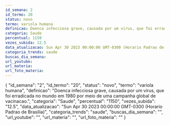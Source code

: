 ```yaml
---
id_semana: 2
id_termo: 20
status: novo
termo: variola humana
definicao: Doenca infecciosa grave, causada por um virus, que foi erradicada no mundo em 1980 por meio de uma campanha global de vacinacao.
categoria: Saude
percentual: 1150
vezes_subida: 12.5
data_atualizacao: Sun Apr 30 2023 00:00:00 GMT-0300 (Horario Padrao de Brasilia)
categoria_trends: saude
buscas_dia_semana: 
url_youtube: 
url_materia: 
url_foto_materia: 
---
```


{
  "id_semana": "2",
  "id_termo": "20",
  "status": "novo",
  "termo": "variola humana",
  "definicao": "Doenca infecciosa grave, causada por um virus, que foi erradicada no mundo em 1980 por meio de uma campanha global de vacinacao.",
  "categoria": "Saude",
  "percentual": "1150",
  "vezes_subida": "12.5",
  "data_atualizacao": "Sun Apr 30 2023 00:00:00 GMT-0300 (Horario Padrao de Brasilia)",
  "categoria_trends": "saude",
  "buscas_dia_semana": "",
  "url_youtube": "",
  "url_materia": "",
  "url_foto_materia": ""
}